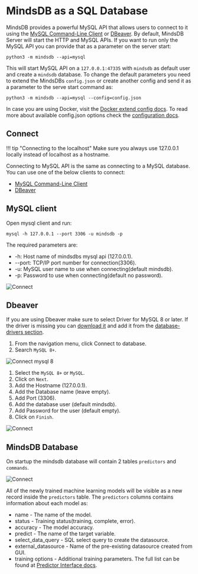 # MindsDB as a SQL Database

MindsDB provides a powerful MySQL API that allows users to connect to it using the [MySQL Command-Line Client](https://dev.mysql.com/doc/refman/8.0/en/mysql.html) or [DBeaver](https://dbeaver.io/). By default, MindsDB Server will start the HTTP and MySQL APIs. If you want to run only the MySQL API you can provide that as a parameter on the server start:

```
python3 -m mindsdb --api=mysql
```

This will start MySQL API on a `127.0.0.1:47335` with `mindsdb` as default user and create a `mindsdb` database. To change the default parameters you need to extend the MindsDBs `config.json` or create another config and send it as a parameter to the serve start command as:

```
python3 -m mindsdb --api=mysql --config=config.json
```

In case you are using Docker, visit the [Docker extend config docs](/deployment/docker/#extend-configjson).
To read more about available config.json options check the [configuration docs](/datasources/configuration/#extending-default-configuration).

## Connect

!!! tip "Connecting to the localhost"
    Make sure you always use 127.0.0.1 locally instead of localhost as a hostname.

Connecting to MySQL API is the same as connecting to a MySQL database. You can use one of the below clients to connect:

* [MySQL Command-Line Client](https://dev.mysql.com/doc/refman/8.0/en/mysql.html) 
* [DBeaver](https://dbeaver.io/)


## MySQL client

Open mysql client and run:

```
mysql -h 127.0.0.1 --port 3306 -u mindsdb -p 
```

The required parameters are:

* -h: Host name of mindsdbs mysql api (127.0.0.1).
* --port: TCP/IP port number for connection(3306).
* -u: MySQL user name to use when connecting(default mindsdb).
* -p:  Password to use when connecting(default no password).

![Connect](/assets/sql/mysql-client.gif)


## Dbeaver

If you are using Dbeaver make sure to select Driver for MySQL 8 or later. If the driver is missing you can [download it](https://dev.mysql.com/downloads/connector/j/) and add it from the [database-drivers section](https://dbeaver.com/docs/wiki/Database-drivers/).

1. From the navigation menu, click Connect to database.
2. Search `MySQL 8+`.

![Connect mysql 8](/assets/sql/dbeaver8.png)

1. Select the `MySQL 8+` or `MySQL`.
2. Click on `Next`.
3. Add the Hostname (127.0.0.1).
3. Add the Database name (leave empty).
5. Add Port (3306).
6. Add the database user (default mindsdb).
7. Add Password for the user (default empty).
8. Click on `Finish`.

![Connect](/assets/sql/dbeaver-local.png)


## MindsDB Database

On startup the mindsdb database will contain 2 tables `predictors` and `commands`. 

![Connect](/assets/sql/show.png)

All of the newly trained machine learning models will be visible as a new record inside the `predictors` table. The `predictors` columns contains information about each model as:

* name - The name of the model.
* status - Training status(training, complete, error).
* accuracy - The model accuracy.
* predict - The name of the target variable.
* select_data_query - SQL select query to create the datasource.
* external_datasource - Name of the pre-existing datasource created from GUI.
* training options - Additional training parameters. The full list can be found at [Predictor Interface docs](/PredictorInterface/#learn).